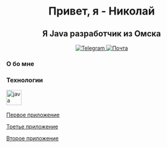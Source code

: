 <div id="header" align="center"> 
    <h1>Привет, я - Николай
    <h2>Я Java разработчик из Омска
</div> 

<div id="socials" align="center">
    <a href="https://t.me/ReturnCra5h">
        <img src="https://img.icons8.com/?size=30&id=63306&format=png&color=000000" alt="Telegram"/>
    </a>
    <a href="mailto:Novizdarialokin@ya.ru">
        <img src="https://img.icons8.com/?size=30&id=igZtE3bPQxyp&format=png&color=000000" alt="Почта"/>
    </a>
</div>

### О бо мне


### Технологии

<img srs="https://cdn.jsdelivr.net/gh/devicons/devicon@latest/icons/java/java-original.svg" title="java" width="40" height="40"/>&nbsp; 


[Первое приложение](https://github.com/Cra5h23/java-explore-with-me)

[Третье приложение](https://github.com/Cra5h23/java-filmorate)

[Второе приложение](https://github.com/Cra5h23/java-shareit)
<!--
**Cra5h23/Cra5h23** is a ✨ _special_ ✨ repository because its `README.md` (this file) appears on your GitHub profile.

Here are some ideas to get you started:

- 🔭 I’m currently working on ...
- 🌱 I’m currently learning ...
- 👯 I’m looking to collaborate on ...
- 🤔 I’m looking for help with ...
- 💬 Ask me about ...
- 📫 How to reach me: ...
- 😄 Pronouns: ...
- ⚡ Fun fact: ...
-->
